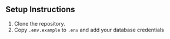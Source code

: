 ## Setup Instructions

1. Clone the repository.
2. Copy `.env.example` to `.env` and add your database credentials
